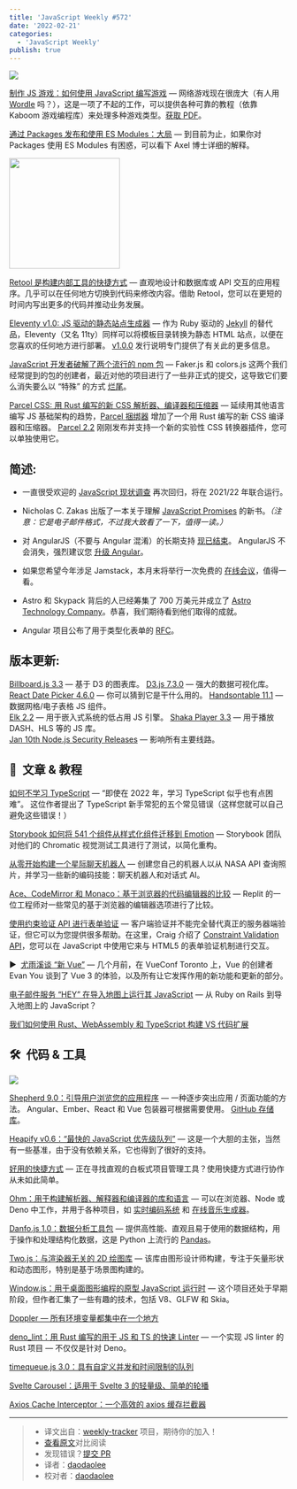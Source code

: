 ```yaml
---
title: 'JavaScript Weekly #572'
date: '2022-02-21'
categories:
  - 'JavaScript Weekly'
publish: true
---
```


![](https://res.cloudinary.com/cpress/image/upload/w_1280,e_sharpen:60/l8tdx10bxdvn4csejwzv.jpg)

<!--以上是预览信息，图片一张或限制百字左右，前者优先-->
<!-- more -->

[制作 JS 游戏：如何使用 JavaScript 编写游戏](https://javascriptweekly.com/link/118559/web "makejsgames.com") — 网络游戏现在很庞大（有人用 [Wordle](https://javascriptweekly.com/link/118560/web) 吗？），这是一项了不起的工作，可以提供各种可靠的教程（依靠 Kaboom 游戏编程库）来处理多种游戏类型。[获取 PDF](https://javascriptweekly.com/link/118562/web)。


[通过 Packages 发布和使用 ES Modules：大局](https://javascriptweekly.com/link/118541/web "2ality.com") — 到目前为止，如果你对 Packages 使用 ES Modules 有困惑，可以看下 Axel 博士详细的解释。

<img src="https://copm.s3.amazonaws.com/82884a8a.png" style="width: 200px" />

[Retool 是构建内部工具的快捷方式](https://javascriptweekly.com/link/118515/web "retool.com") — 直观地设计和数据库或 API 交互的应用程序。几乎可以在任何地方切换到代码来修改内容。借助 Retool，您可以在更短的时间内写出更多的代码并推动业务发展。

[Eleventy v1.0: JS 驱动的静态站点生成器](https://javascriptweekly.com/link/118516/web "www.11ty.dev") — 作为 Ruby 驱动的 [Jekyll](https://javascriptweekly.com/link/118517/web) 的替代品，Eleventy（又名 11ty）同样可以将模板目录转换为静态 HTML 站点，以便在您喜欢的任何地方进行部署。 [v1.0.0](https://javascriptweekly.com/link/118518/web) 发行说明专门提供了有关此的更多信息。

[JavaScript 开发者破解了两个流行的 npm 包](https://javascriptweekly.com/link/118542/web "www.theregister.com") — Faker.js 和 colors.js 这两个我们经常提到的包的创建者，最近对他的项目进行了一些非正式的提交，这导致它们要么消失要么以 “特殊” 的方式 [烂尾](https://javascriptweekly.com/link/118543/web)。

[Parcel CSS: 用 Rust 编写的新 CSS 解析器、编译器和压缩器](https://javascriptweekly.com/link/118563/web "parceljs.org") — 延续用其他语言编写 JS 基础架构的趋势，[Parcel 捆绑器](https://javascriptweekly.com/link/118564/web) 增加了一个用 Rust 编写的新 CSS 编译器和压缩器。 [Parcel 2.2](https://javascriptweekly.com/link/118565/web) 刚刚发布并支持一个新的实验性 CSS 转换器插件，您可以单独使用它。

## **简述:**

*   一直很受欢迎的 [JavaScript 现状调查](https://javascriptweekly.com/link/118544/web) 再次回归，将在 2021/22 年联合运行。

*   Nicholas C. Zakas 出版了一本关于理解 [JavaScript Promises](https://javascriptweekly.com/link/118567/web) 的新书。*（注意：它是电子邮件格式，不过我大致看了一下，值得一读。）*

*   对 AngularJS（不要与 Angular 混淆）的长期支持 [现已结束](https://javascriptweekly.com/link/118545/web)。 AngularJS 不会消失，强烈建议您 [升级 Angular](https://javascriptweekly.com/link/118546/web)。

*   如果您希望今年涉足 Jamstack，本月末将举行一次免费的 [在线会议](https://javascriptweekly.com/link/118555/web)，值得一看。

*   Astro 和 Skypack 背后的人已经筹集了 700 万美元并成立了 [Astro Technology Company](https://javascriptweekly.com/link/118568/web)。恭喜，我们期待看到他们取得的成就。

*   Angular 项目公布了用于类型化表单的 [RFC](https://javascriptweekly.com/link/118569/web)。


## **版本更新:**

[Billboard.js 3.3](https://javascriptweekly.com/link/118570/web) — 基于 D3 的图表库。 [D3.js 7.3.0](https://javascriptweekly.com/link/118519/web) — 强大的数据可视化库。 [React Date Picker 4.6.0](https://javascriptweekly.com/link/118520/web) — 你可以猜到它是干什么用的。 [Handsontable 11.1](https://javascriptweekly.com/link/118521/web) — 数据网格/电子表格 JS 组件。  
[Elk 2.2](https://javascriptweekly.com/link/118522/web) — 用于嵌入式系统的低占用 JS 引擎。 [Shaka Player 3.3](https://javascriptweekly.com/link/118523/web) — 用于播放 DASH、HLS 等的 JS 库。  
[Jan 10th Node.js Security Releases](https://javascriptweekly.com/link/118547/web) — 影响所有主要线路。

## 📒  文章 & 教程

[如何不学习 TypeScript](https://javascriptweekly.com/link/118548/web "fettblog.eu") — “即使在 2022 年，学习 TypeScript 似乎也有点困难”。 这位作者提出了 TypeScript 新手常犯的五个常见错误（这样您就可以自己避免这些错误！）

[Storybook 如何将 541 个组件从样式化组件迁移到 Emotion](https://javascriptweekly.com/link/118549/web "storybook.js.org") — Storybook 团队对他们的 Chromatic 视觉测试工具进行了测试，以简化重构。

[从零开始构建一个星际聊天机器人](https://javascriptweekly.com/link/118526/web "bit.ly") — 创建您自己的机器人以从 NASA API 查询照片，并学习一些新的编码技能：聊天机器人和对话式 AI。

[Ace、CodeMirror 和 Monaco：基于浏览器的代码编辑器的比较](https://javascriptweekly.com/link/118551/web "blog.replit.com") — Replit 的一位工程师对一些常见的基于浏览器的编辑器选项进行了比较。

[使用约束验证 API 进行表单验证](https://javascriptweekly.com/link/118556/web "blog.openreplay.com") — 客户端验证并不能完全替代真正的服务器端验证，但它可以为您提供很多帮助。在这里，Craig 介绍了 [Constraint Validation API](https://javascriptweekly.com/link/118557/web)，您可以在 JavaScript 中使用它来与 HTML5 的表单验证机制进行交互。

▶  [尤雨溪谈 “新 Vue”](https://javascriptweekly.com/link/118571/web "www.youtube.com") — 几个月前，在 VueConf Toronto 上，Vue 的创建者 Evan You 谈到了 Vue 3 的体验，以及所有让它发挥作用的新功能和更新的部分。

[电子邮件服务 “HEY” 在导入地图上运行其 JavaScript](https://javascriptweekly.com/link/118572/web) — 从 Ruby on Rails 到导入地图上的 JavaScript？

[我们如何使用 Rust、WebAssembly 和 TypeScript 构建 VS 代码扩展](https://javascriptweekly.com/link/118552/web)

## 🛠  代码 & 工具

![](https://res.cloudinary.com/cpress/image/upload/w_1280,e_sharpen:60/v0uns9vysvp6ooxciyy0.jpg)

[Shepherd 9.0：引导用户浏览您的应用程序](https://javascriptweekly.com/link/118528/web "shepherdjs.dev") — 一种逐步突出应用 / 页面功能的方法。 Angular、Ember、React 和 Vue 包装器可根据需要使用。 [GitHub 存储库](https://javascriptweekly.com/link/118529/web)。

[Heapify v0.6：“最快的 JavaScript 优先级队列”](https://javascriptweekly.com/link/118530/web "github.com") — 这是一个大胆的主张，当然有一些基准，由于没有依赖关系，它也得到了很好的支持。

[好用的快捷方式](https://javascriptweekly.com/link/118531/web "shortcut.com") — 正在寻找直观的白板式项目管理工具？使用快捷方式进行协作从未如此简单。

[Ohm：用于构建解析器、解释器和编译器的库和语言](https://javascriptweekly.com/link/118532/web "github.com") — 可以在浏览器、Node 或 Deno 中工作，并用于各种项目，如 [实时编码系统](https://javascriptweekly.com/link/118533/web) 和 [在线音乐生成器](https://javascriptweekly.com/link/118534/web)。

[Danfo.js 1.0：数据分析工具包](https://javascriptweekly.com/link/118535/web "github.com") — 提供高性能、直观且易于使用的数据结构，用于操作和处理结构化数据，这是 Python 上流行的 [Pandas](https://javascriptweekly.com/link/118536/web)。

[Two.js：与渲染器无关的 2D 绘图库](https://javascriptweekly.com/link/118537/web "two.js.org") — 该库由图形设计师构建，专注于矢量形状和动态图形，特别是基于场景图构建的。

[Window.js：用于桌面图形编程的原型 JavaScript 运行时](https://javascriptweekly.com/link/118558/web "github.com") — 这个项目还处于早期阶段，但作者汇集了一些有趣的技术，包括 V8、GLFW 和 Skia。

[Doppler — 所有环境变量都集中在一个地方](https://javascriptweekly.com/link/118538/web "www.doppler.com")

[deno\_lint：用 Rust 编写的用于 JS 和 TS 的快速 Linter](https://javascriptweekly.com/link/118553/web "github.com") — 一个实现 JS linter 的 Rust 项目 — 不仅仅是针对 Deno。

[timequeue.js 3.0：具有自定义并发和时间限制的队列](https://javascriptweekly.com/link/118539/web)

[Svelte Carousel：适用于 Svelte 3 的轻量级、简单的轮播](https://javascriptweekly.com/link/118540/web)

[Axios Cache Interceptor：一个高效的 axios 缓存拦截器](https://javascriptweekly.com/link/118554/web)

---
> * 译文出自：[weekly-tracker](https://github.com/FEDarling/weekly-tracker) 项目，期待你的加入！
> * [查看原文](https://javascriptweekly.com/issues/572)对比阅读
> * 发现错误？[提交 PR](https://github.com/FEDarling/weekly-tracker/blob/main/weeklys/javascript_weekly/572)
> * 译者：[daodaolee](https://github.com/daodaolee)
> * 校对者：[daodaolee](https://github.com/daodaolee)


